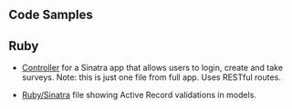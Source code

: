 Code Samples
------------

Ruby
----

+ [Controller](https://github.com/MasonONeal/code-samples/blob/master/index.rb) for a Sinatra app that allows users to login, create and take surveys. Note: this is just one file from full app. Uses RESTful routes.

+ [Ruby/Sinatra](https://github.com/MasonONeal/code-samples/blob/master/event.rb) file showing Active Record validations in models.

